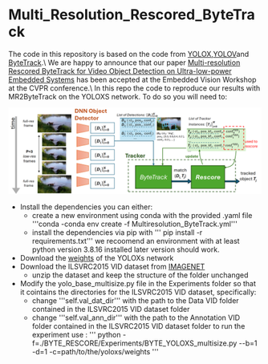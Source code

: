 #     Multi_Resolution_Rescored_ByteTrack

The code in this repository is based on the code from [YOLOX](https://github.com/Megvii-BaseDetection/YOLOX),[YOLOV](https://github.com/YuHengsss/YOLOV/tree/master)and [ByteTrack](https://github.com/ifzhang/ByteTrack).\\
We are happy to announce that our paper [Multi-resolution Rescored ByteTrack for Video Object Detection on Ultra-low-power Embedded Systems]() has been accepted at the Embedded Vision Workshop at the CVPR conference.\\
In this repo the code to reproduce our results with MR2ByteTrack on the YOLOXS network. To do so you will need to:

![How MR2ByteTrack works](./images/MR2_ByteTrack.png)

- Install the dependencies you can either:
    - create a new environment using conda with the provided .yaml file '''conda -conda env create -f Multiresolution_ByteTrack.yml'''
    - install the dependencies via pip with ''' pip install -r requirements.txt''' we recoomend an environment with at least python version 3.8.16 installed later version should work. 
- Download the [weights](https://drive.google.com/file/d/1n8wkByqpHdrGy6z9fsoZpBtTa0I3JOcG/view?usp=sharing) of the YOLOXs network
- Download the ILSVRC2015 VID dataset from [IMAGENET](https://image-net.org/challenges/LSVRC/2015/2015-downloads)
    - unzip the dataset and keep the structure of the folder unchanged
- Modify the yolo_base_multisize.py file in the Experiments folder so that it cointains the directories for the ILSVRC2015 VID dataset, specifically:
    - change '''self.val_dat_dir''' with the path to the Data VID folder contained in the ILSVRC2015 VID dataset folder
    - change '''self.val_ann_dir''' with the path to the Annotation VID folder contained in the ILSVRC2015 VID dataset folder
to run the experiment use :
    ''' python -f=./BYTE_RESCORE/Experiments/BYTE_YOLOXS_multisize.py --b=1 -d=1 -c=path/to/the/yoloxs/weights '''
